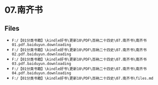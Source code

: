 # 07.南齐书

## Files

- `F:/【01分类书籍】\kindle好书\更新10\PDF\百衲二十四史\07.南齐书\南齐书01.pdf.baiduyun.downloading`
- `F:/【01分类书籍】\kindle好书\更新10\PDF\百衲二十四史\07.南齐书\南齐书02.pdf.baiduyun.downloading`
- `F:/【01分类书籍】\kindle好书\更新10\PDF\百衲二十四史\07.南齐书\南齐书03.pdf.baiduyun.downloading`
- `F:/【01分类书籍】\kindle好书\更新10\PDF\百衲二十四史\07.南齐书\南齐书04.pdf.baiduyun.downloading`
- `F:/【01分类书籍】\kindle好书\更新10\PDF\百衲二十四史\07.南齐书\files.md`
